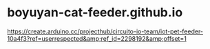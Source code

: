 # boyuyan-cat-feeder.github.io
https://create.arduino.cc/projecthub/circuito-io-team/iot-pet-feeder-10a4f3?ref=userrespected&amp;ref_id=2298192&amp;offset=1
